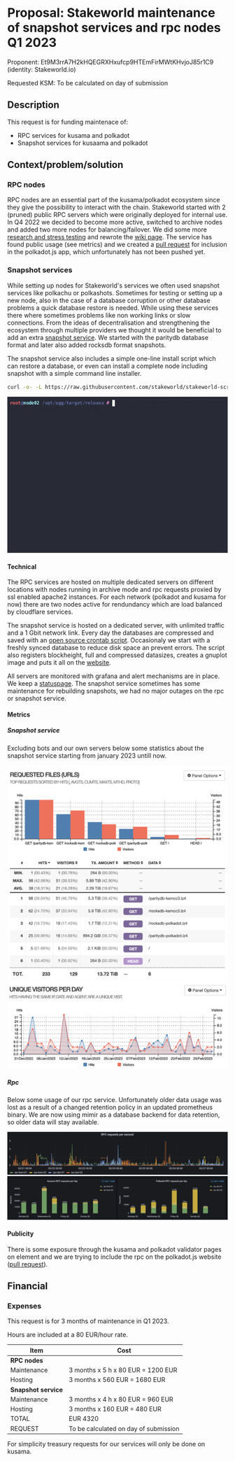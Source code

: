 # Proposal: Stakeworld maintenance of snapshot services and rpc nodes Q1 2023

Proponent: Et9M3rrA7H2kHQEGRXHxufcp9HTEmFirMWtKHvjoJ85r1C9 (identity: Stakeworld.io)

Requested KSM: To be calculated on day of submission

## Description

This request is for funding maintenace of:

* RPC services for kusama and polkadot
* Snapshot services for kusaama and polkadot

## Context/problem/solution

### RPC nodes
RPC nodes are an essential part of the kusama/polkadot ecosystem since they give the possibility to interact with the chain. Stakeworld started with 2 (pruned) public RPC servers which were originally deployed for internal use. In Q4 2022 we decided to become more active, switched to archive nodes and added two more nodes for balancing/failover. We did some more [research and stress testing](https://stakeworld.io/docs/rpc) and rewrote the [wiki page](https://wiki.polkadot.network/docs/maintain-wss). The service has found public usage (see metrics) and we created a [pull request](https://github.com/polkadot-js/apps/pull/8227) for inclusion in the polkadot.js app, which unfortunately has not been pushed yet. 

### Snapshot services
While setting up nodes for Stakeworld's services we often used snapshot services like polkachu or polkashots. Sometimes for testing or setting up a new node, also in the case of a database corruption or other database problems a quick database restore is needed. While using these services there where sometimes problems like non working links or slow connections. From the ideas of decentralisation and strengthening the ecosystem through multiple providers we thought it would be beneficial to add an extra [snapshot service](https://stakeworld.io/snapshot). We started with the paritydb database format and later also added rocksdb format snapshots. 

The snapshot service also includes a simple one-line install script which can restore a database, or even can install a complete node including snapshot with a simple command line installer.

```bash
curl -o- -L https://raw.githubusercontent.com/stakeworld/stakeworld-scripts/master/node-install.sh | bash
```

![node-install](node-install.gif)

#### Technical
The RPC services are hosted on multiple dedicated servers on different locations with nodes running in archive mode and rpc requests proxied by ssl enabled apache2 instances. For each network (polkadot and kusama for now) there are two nodes active for rendundancy which are load balanced by cloudflare services.  

The snapshot service is hosted on a dedicated server, with unlimited traffic and a 1 Gbit network link. Every day the databases are compressed and saved with an [open source crontab script](https://github.com/stakeworld/stakeworld-website/blob/master/scripts/snapshot.sh). Occasionaly we start with a freshly synced database to reduce disk space an prevent errors. The script also registers blockheight, full and compressed datasizes, creates a gnuplot image and puts it all on the [website](https://stakeworld.io/snapshot). 

All servers are monitored with grafana and alert mechanisms are in place. We keep a [statuspage](https://stakeworld.statuspage.io/). The snapshot service sometimes has some maintenance for rebuilding snapshots, we had no major outages on the rpc or snapshot service. 

#### Metrics

##### Snapshot service

Excluding bots and our own servers below some statistics about the snapshot service starting from january 2023 untill now.

![snapusage](2023-Q1-maintenance-snapshot-usage.png)
![snapvisitors](2023-Q1-maintenance-snapshot-visitors.png)

##### Rpc

Below some usage of our rpc service. Unfortunately older data usage was lost as a result of a changed retention policy in an updated prometheus binary. We are now using mimir as a database backend for data retention, so older data will stay available.

![rpcseconds](2023-Q1-maintenance-rpc-second.png)
![rpcday](2023-Q1-maintenance-rpc-day.png)
 
#### Publicity

There is some exposure through the kusama and polkadot validator pages on element and we are trying to include the rpc on the polkadot.js website ([pull request](https://github.com/polkadot-js/apps/pull/8227)). 

## Financial

### Expenses
This request is for 3 months of maintenance in Q1 2023.

Hours are included at a 80 EUR/hour rate.

| Item                  | Cost                   		|
| ------------          | -----------------------               |
| **RPC nodes**		|			 		|
| Maintenance           | 3 months x 5 h x 80 EUR = 1200 EUR  	|
| Hosting		| 3 months x 560 EUR = 1680 EUR 	|
| **Snapshot service**	|			 		|
| Maintenance           | 3 months x 4 h x 80 EUR = 960 EUR  	|
| Hosting               | 3 months x 160 EUR = 480 EUR 		|
| TOTAL                 | EUR 4320 		 		|
| REQUEST		| To be calculated on day of submission |

For simplicity treasury requests for our services will only be done on kusama.
